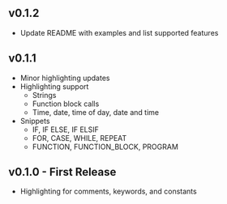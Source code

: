 ## v0.1.2
* Update README with examples and list supported features

## v0.1.1 
* Minor highlighting updates
* Highlighting support
	* Strings
	* Function block calls
	* Time, date, time of day, date and time
* Snippets
	* IF, IF ELSE, IF ELSIF
	* FOR, CASE, WHILE, REPEAT
	* FUNCTION, FUNCTION_BLOCK, PROGRAM

## v0.1.0 - First Release
* Highlighting for comments, keywords, and constants
